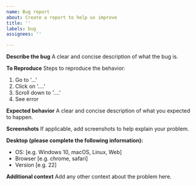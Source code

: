 ```yaml
---
name: Bug report 
about: Create a report to help us improve 
title: ''
labels: bug 
assignees: ''

---
```


**Describe the bug**
A clear and concise description of what the bug is.

**To Reproduce**
Steps to reproduce the behavior:

1. Go to '...'
2. Click on '....'
3. Scroll down to '....'
4. See error

**Expected behavior**
A clear and concise description of what you expected to happen.

**Screenshots**
If applicable, add screenshots to help explain your problem.

**Desktop (please complete the following information):**

- OS: [e.g. Windows 10, macOS, Linux, Web]
- Browser [e.g. chrome, safari]
- Version [e.g. 22]

**Additional context**
Add any other context about the problem here.
